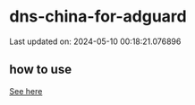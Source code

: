 # dns-china-for-adguard

Last updated on: 2024-05-10 00:18:21.076896

## how to use

[See here](https://github.com/AdguardTeam/AdGuardHome/wiki/Configuration#upstreams-from-file)